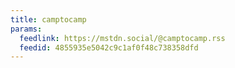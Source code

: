 ```yaml
---
title: camptocamp
params:
  feedlink: https://mstdn.social/@camptocamp.rss
  feedid: 4855935e5042c9c1af0f48c738358dfd
---
```

